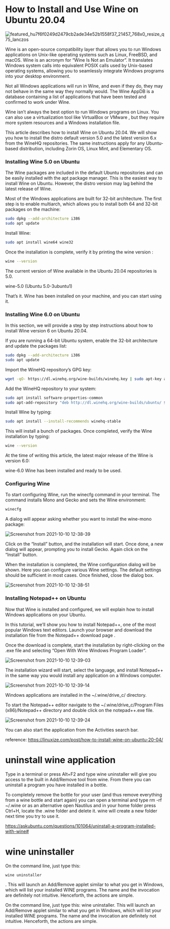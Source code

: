 # How to Install and Use Wine on Ubuntu 20.04

![featured_hu7f6f0249d2479cb2ade34e52b1558f37_21457_768x0_resize_q75_lanczos](https://user-images.githubusercontent.com/21187699/136710583-58e7f286-01ea-44a7-9606-9eb76315dd69.jpg)

Wine is an open-source compatibility layer that allows you to run Windows applications on Unix-like operating systems such as Linux, FreeBSD, and macOS. Wine is an acronym for “Wine Is Not an Emulator”. It translates Windows system calls into equivalent POSIX calls used by Unix-based operating systems, allowing you to seamlessly integrate Windows programs into your desktop environment.


Not all Windows applications will run in Wine, and even if they do, they may not behave in the same way they normally would. The Wine AppDB is a database containing a list of applications that have been tested and confirmed to work under Wine.


Wine isn’t always the best option to run Windows programs on Linux. You can also use a virtualization tool like VirtualBox or VMware , but they require more system resources and a Windows installation file.

This article describes how to install Wine on Ubuntu 20.04. We will show you how to install the distro default version 5.0 and the latest version 6.x from the WineHQ repositories. The same instructions apply for any Ubuntu-based distribution, including Zorin OS, Linux Mint, and Elementary OS.

### Installing Wine 5.0 on Ubuntu
The Wine packages are included in the default Ubuntu repositories and can be easily installed with the apt package manager. This is the easiest way to install Wine on Ubuntu. However, the distro version may lag behind the latest release of Wine.

Most of the Windows applications are built for 32-bit architecture. The first step is to enable multiarch, which allows you to install both 64 and 32-bit packages on the machine:

```sh
sudo dpkg --add-architecture i386
sudo apt update
```

Install Wine:
```sh 
sudo apt install wine64 wine32
```

Once the installation is complete, verify it by printing the wine version :

```sh
wine --version
```

The current version of Wine available in the Ubuntu 20.04 repositories is 5.0.

wine-5.0 (Ubuntu 5.0-3ubuntu1)

That’s it. Wine has been installed on your machine, and you can start using it.



### Installing Wine 6.0 on Ubuntu
In this section, we will provide a step by step instructions about how to install Wine version 6 on Ubuntu 20.04.

If you are running a 64-bit Ubuntu system, enable the 32-bit architecture and update the packages list:

```sh
sudo dpkg --add-architecture i386
sudo apt update
```
 
Import the WineHQ repository’s GPG key:
```sh
wget -qO- https://dl.winehq.org/wine-builds/winehq.key | sudo apt-key add -
```

Add the WineHQ repository to your system:
```sh
sudo apt install software-properties-common
sudo apt-add-repository "deb http://dl.winehq.org/wine-builds/ubuntu/ $(lsb_release -cs) main"
```

Install Wine by typing:
```sh
sudo apt install --install-recommends winehq-stable
```
This will install a bunch of packages. Once completed, verify the Wine installation by typing:

```sh
wine --version
```


At the time of writing this article, the latest major release of the Wine is version 6.0:

wine-6.0
Wine has been installed and ready to be used.



### Configuring Wine
To start configuring Wine, run the winecfg command in your terminal. The command installs Mono and Gecko and sets the Wine environment:

```sh 
winecfg
```

A dialog will appear asking whether you want to install the wine-mono package:

![Screenshot from 2021-10-10 12-38-39](https://user-images.githubusercontent.com/21187699/136710775-03e9ed17-c8ac-41c7-8451-1610592af0c5.png)


Click on the “Install” button, and the installation will start. Once done, a new dialog will appear, prompting you to install Gecko. Again click on the “Install” button.
 

When the installation is completed, the Wine configuration dialog will be shown. Here you can configure various Wine settings. The default settings should be sufficient in most cases. Once finished, close the dialog box.

![Screenshot from 2021-10-10 12-38-51](https://user-images.githubusercontent.com/21187699/136710804-4d5d7816-4346-429b-8440-b9855d7c50e4.png)

 
### Installing Notepad++ on Ubuntu
Now that Wine is installed and configured, we will explain how to install Windows applications on your Ubuntu.

In this tutorial, we’ll show you how to install Notepad++, one of the most popular Windows text editors. Launch your browser and download the installation file from the Notepad++ download page .

Once the download is complete, start the installation by right-clicking on the .exe file and selecting “Open With Wine Windows Program Loader”.

![Screenshot from 2021-10-10 12-39-03](https://user-images.githubusercontent.com/21187699/136710836-3e829bfe-1337-4913-ba3e-d06d68e53fdf.png)

 
The installation wizard will start, select the language, and install Notepad++ in the same way you would install any application on a Windows computer.

![Screenshot from 2021-10-10 12-39-14](https://user-images.githubusercontent.com/21187699/136710846-79aa30eb-91df-4993-8f28-3412775fd11c.png)
 

Windows applications are installed in the ~/.wine/drive_c/ directory.

To start the Notepad++ editor navigate to the ~/.wine/drive_c/Program Files (x86)/Notepad++ directory and double click on the notepad++.exe file.

 ![Screenshot from 2021-10-10 12-39-24](https://user-images.githubusercontent.com/21187699/136710856-8babd9f9-38cf-466b-8889-759cd2bb2740.png)
 

You can also start the application from the Activities search bar.








reference: https://linuxize.com/post/how-to-install-wine-on-ubuntu-20-04/





# uninstall wine application 

Type in a terminal or press Alt+F2 and type wine uninstaller will give you access to the built in Add/Remove tool from wine. From there you can uninstall a program you have installed in a bottle.

To completely remove the bottle for your user (and thus remove everything from a wine bottle and start again) you can open a terminal and type rm -rf ~/.wine or as an alternative open Nautilus and in your home folder press Ctrl+H, locate the .wine folder and delete it. wine will create a new folder next time you try to use it.


https://askubuntu.com/questions/101064/uninstall-a-program-installed-with-wine#



# wine uninstaller


On the command line, just type this: 
```
wine uninstaller
```
. This will launch an Add/Remove applet similar to what you get in Windows, which will list your installed WINE programs. The name and the invocation are definitely not intuitive. Henceforth, the actions are simple.


On the command line, just type this: wine uninstaller. This will launch an Add/Remove applet similar to what you get in Windows, which will list your installed WINE programs. The name and the invocation are definitely not intuitive. Henceforth, the actions are simple.